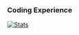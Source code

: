 ### Coding Experience

[![Stats](https://github-readme-stats.vercel.app/api/wakatime?username=joshuayang&count_private=true&theme=onedark&show_icons=true&compact=true&custom_title=About%20Myself)](https://wakatime.com/@joshuayang)

<!-- https://github.com/anuraghazra/github-readme-stats/blob/master/themes/README.md-->
